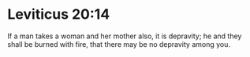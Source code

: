 # Leviticus 20:14

If a man takes a woman and her mother also, it is depravity; he and they shall be burned with fire, that there may be no depravity among you.
